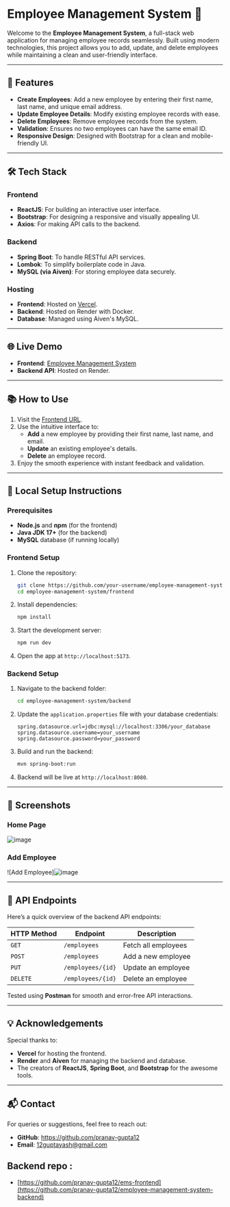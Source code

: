 
# Employee Management System 🚀

Welcome to the **Employee Management System**, a full-stack web application for managing employee records seamlessly. Built using modern technologies, this project allows you to add, update, and delete employees while maintaining a clean and user-friendly interface.

---

## 🌟 Features
- **Create Employees**: Add a new employee by entering their first name, last name, and unique email address.
- **Update Employee Details**: Modify existing employee records with ease.
- **Delete Employees**: Remove employee records from the system.
- **Validation**: Ensures no two employees can have the same email ID.
- **Responsive Design**: Designed with Bootstrap for a clean and mobile-friendly UI.

---

## 🛠️ Tech Stack
### **Frontend**
- **ReactJS**: For building an interactive user interface.
- **Bootstrap**: For designing a responsive and visually appealing UI.
- **Axios**: For making API calls to the backend.

### **Backend**
- **Spring Boot**: To handle RESTful API services.
- **Lombok**: To simplify boilerplate code in Java.
- **MySQL (via Aiven)**: For storing employee data securely.

### **Hosting**
- **Frontend**: Hosted on [Vercel](https://ems-flame-sigma.vercel.app/).
- **Backend**: Hosted on Render with Docker.
- **Database**: Managed using Aiven's MySQL.

---

## 🌐 Live Demo
- **Frontend**: [Employee Management System](https://ems-flame-sigma.vercel.app/)
- **Backend API**: Hosted on Render.

---

## 📚 How to Use
1. Visit the [Frontend URL](https://ems-flame-sigma.vercel.app/).
2. Use the intuitive interface to:
   - **Add** a new employee by providing their first name, last name, and email.
   - **Update** an existing employee's details.
   - **Delete** an employee record.
3. Enjoy the smooth experience with instant feedback and validation.

---

## 🚀 Local Setup Instructions

### Prerequisites
- **Node.js** and **npm** (for the frontend)
- **Java JDK 17+** (for the backend)
- **MySQL** database (if running locally)

### Frontend Setup
1. Clone the repository:
   ```bash
   git clone https://github.com/your-username/employee-management-system.git
   cd employee-management-system/frontend
   ```
2. Install dependencies:
   ```bash
   npm install
   ```
3. Start the development server:
   ```bash
   npm run dev
   ```
4. Open the app at `http://localhost:5173`.

### Backend Setup
1. Navigate to the backend folder:
   ```bash
   cd employee-management-system/backend
   ```
2. Update the `application.properties` file with your database credentials:
   ```properties
   spring.datasource.url=jdbc:mysql://localhost:3306/your_database
   spring.datasource.username=your_username
   spring.datasource.password=your_password
   ```
3. Build and run the backend:
   ```bash
   mvn spring-boot:run
   ```
4. Backend will be live at `http://localhost:8080`.

---

## 🎨 Screenshots
### Home Page
![image](https://github.com/user-attachments/assets/47e4fd78-bb5f-4f76-84b5-245c1b0f9c67)


### Add Employee
![Add Employee]![image](https://github.com/user-attachments/assets/87f2d96b-0b6b-412c-930e-6eb2d131ed16)


---

## 📜 API Endpoints
Here’s a quick overview of the backend API endpoints:

| HTTP Method | Endpoint               | Description              |
|-------------|------------------------|--------------------------|
| `GET`       | `/employees`           | Fetch all employees      |
| `POST`      | `/employees`           | Add a new employee       |
| `PUT`       | `/employees/{id}`      | Update an employee       |
| `DELETE`    | `/employees/{id}`      | Delete an employee       |

Tested using **Postman** for smooth and error-free API interactions.

---

## 💡 Acknowledgements
Special thanks to:
- **Vercel** for hosting the frontend.
- **Render** and **Aiven** for managing the backend and database.
- The creators of **ReactJS**, **Spring Boot**, and **Bootstrap** for the awesome tools.

---

## 📬 Contact
For queries or suggestions, feel free to reach out:
- **GitHub**: https://github.com/pranav-gupta12
- **Email**: 12guptayash@gmail.com

## Backend repo : 
- [https://github.com/pranav-gupta12/ems-frontend](https://github.com/pranav-gupta12/employee-management-system-backend)
